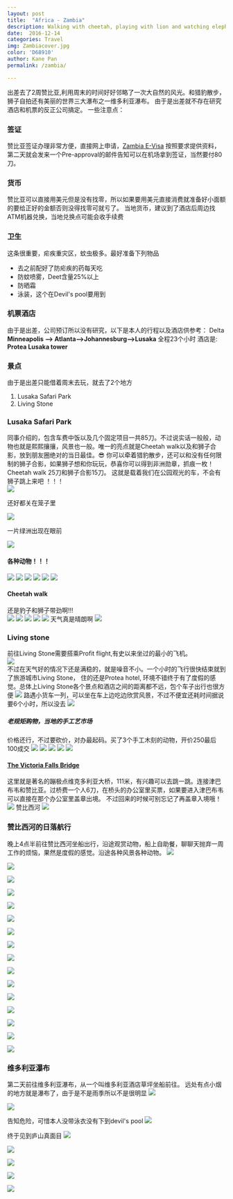 ```yaml
---
layout: post
title:  "Africa - Zambia"
description: Walking with cheetah, playing with lion and watching elephents massage? This is amazing Zambia 
date:  2016-12-14 
categories: Travel
img: Zambiacover.jpg
color: 'D68910'
author: Kane Pan
permalink: /zambia/

---
```



出差去了2周赞比亚,利用周末的时间好好邻略了一次大自然的风光。和猎豹散步，狮子自拍还有美丽的世界三大瀑布之一维多利亚瀑布。
由于是出差就不存在研究酒店和机票的反正公司搞定。 一些注意点：

### 签证 

赞比亚签证办理非常方便，直接网上申请，[Zambia E-Visa](http://evisa.zambiaimmigration.gov.zm/#/) 按照要求提供资料，第二天就会发来一个Pre-approval的邮件告知可以在机场拿到签证，当然要付80刀。

### 货币

赞比亚可以直接用美元但是没有找零，所以如果要用美元直接消费就准备好小面额的要给正好的金额否则没得找零可就亏了。
当地货币，建议到了酒店后周边找ATM机器兑换，当地兑换点可能会收手续费

### 卫生

这条很重要，疟疾重灾区，蚊虫极多。最好准备下列物品
+  去之前配好了防疟疾的药每天吃
+  防蚊喷雾，Deet含量25%以上
+  防晒霜
+  泳装，这个在Devil's pool要用到

### 机票酒店

由于是出差，公司预订所以没有研究，以下是本人的行程以及酒店供参考：
Delta **Minneapolis --> Atlanta-->Johannesburg-->Lusaka** 全程23个小时
酒店是: **Protea Lusaka tower**

### 景点

由于是出差只能借着周末去玩，就去了2个地方
1. Lusaka Safari Park
2. Living Stone

### Lusaka Safari Park
同事介绍的，包含车费中饭以及几个固定项目一共85刀。不过说实话一般般，动物也就是熙熙攘攘，风景也一般。唯一的亮点就是Cheetah walk以及和狮子合影，放到朋友圈绝对的当日最佳。:sunglasses: 你可以牵着猎豹散步，还可以和没有任何限制的狮子合影，如果狮子想和你玩玩，恭喜你可以得到非洲勋章，抓痕一枚！
Cheetah walk 25刀和狮子合影15刀。
这就是载着我们在公园观光的车，不会有狮子跳上来吧 ！！！<br>
![](http://oia60e120.bkt.clouddn.com/PHJ_1599.jpg) 

还好都关在笼子里<br>

![](http://oia60e120.bkt.clouddn.com/PHJ_1609.jpg)

一片绿洲出现在眼前

![](http://oia60e120.bkt.clouddn.com/PHJ_1640.jpg) 

#### 各种动物！！！<br>
![](http://oia60e120.bkt.clouddn.com/PHJ_1617.jpg) 
![](http://oia60e120.bkt.clouddn.com/PHJ_1637.jpg) 
![](http://oia60e120.bkt.clouddn.com/PHJ_1669.jpg)
![](http://oia60e120.bkt.clouddn.com/PHJ_1699.jpg)
![](http://oia60e120.bkt.clouddn.com/PHJ_1723.jpg)
![](http://oia60e120.bkt.clouddn.com/PHJ_1731.jpg)
#### Cheetah walk
还是豹子和狮子带劲啊!!! <br>
![](http://oia60e120.bkt.clouddn.com/PHJ_1751.jpg)
![](http://oia60e120.bkt.clouddn.com/PHJ_1793.jpg)
![](http://oia60e120.bkt.clouddn.com/PHJ_2056.jpg)
![](http://oia60e120.bkt.clouddn.com/PHJ_2057.jpg)
![](http://oia60e120.bkt.clouddn.com/PHJ_2151.jpg)
天气真是晴朗啊
![](http://oia60e120.bkt.clouddn.com/PHJ_2146.jpg)

### Living stone 
前往Living Stone需要搭乘Profit flight,有史以来坐过的最小的飞机。<br>
![](http://oia60e120.bkt.clouddn.com/flight.jpg) <br>
不过在天气好的情况下还是满稳的，就是噪音不小。一个小时的飞行很快结束就到了旅游城市Living Stone， 住的还是Protea hotel, 环境不错终于有了度假的感觉。总体上Living Stone各个景点和酒店之间的距离都不远，包个车子出行也很方便
![](http://oia60e120.bkt.clouddn.com/PHJ_2206.jpg)
路遇小货车一列，可以坐在车上边吃边欣赏风景，不过不便宜还耗时间据说要6个小时，所以没去
![](http://oia60e120.bkt.clouddn.com/PHJ_2208.jpg)

##### 老规矩购物，当地的手工艺市场

价格还行，不过要砍价，对办最起码。买了3个手工木刻的动物，开价250最后100成交
![](http://oia60e120.bkt.clouddn.com/PHJ_2214.jpg)
![](http://oia60e120.bkt.clouddn.com/PHJ_2216.jpg)
![](http://oia60e120.bkt.clouddn.com/PHJ_2217.jpg)
![](http://oia60e120.bkt.clouddn.com/PHJ_2220.jpg)
![](http://oia60e120.bkt.clouddn.com/PHJ_2224.jpg)

#### [The Victoria Falls Bridge](http://www.victoriafalls-guide.net/victoria-falls-bridge.html)

这里就是著名的蹦极点维克多利亚大桥，111米，有兴趣可以去跳一跳。连接津巴布韦和赞比亚。过桥费一个人6刀，在桥头的办公室里买票，如果要进入津巴布韦可以直接在那个办公室里盖章出境。 不过回来的时候可别忘记了再盖章入境哦！
![](http://oia60e120.bkt.clouddn.com/PHJ_2237.jpg)
赞比西河
![](http://oia60e120.bkt.clouddn.com/PHJ_2239.jpg) <br>

### 赞比西河的日落航行<br>

晚上4点半前往赞比西河坐船出行，沿途观赏动物，船上自助餐，聊聊天抛弃一周工作的烦恼，果然是度假的感觉。沿途各种风景各种动物。
![](http://oia60e120.bkt.clouddn.com/PHJ_2307.jpg)

![](http://oia60e120.bkt.clouddn.com/PHJ_2322.jpg)

![](http://oia60e120.bkt.clouddn.com/PHJ_2341.jpg)

![](http://oia60e120.bkt.clouddn.com/PHJ_2350.jpg)

![](http://oia60e120.bkt.clouddn.com/PHJ_2358.jpg)

![](http://oia60e120.bkt.clouddn.com/PHJ_2443.jpg)

![](http://oia60e120.bkt.clouddn.com/PHJ_2455.jpg)

![](http://oia60e120.bkt.clouddn.com/PHJ_2469.jpg)

![](http://oia60e120.bkt.clouddn.com/PHJ_2476.jpg)

![](http://oia60e120.bkt.clouddn.com/PHJ_2587.jpg)

![](http://oia60e120.bkt.clouddn.com/PHJ_2615.jpg)

![](http://oia60e120.bkt.clouddn.com/PHJ_2690.jpg)

![](http://oia60e120.bkt.clouddn.com/PHJ_2701.jpg)

![](http://oia60e120.bkt.clouddn.com/PHJ_2713.jpg)

![](http://oia60e120.bkt.clouddn.com/PHJ_2805.jpg)

![](http://oia60e120.bkt.clouddn.com/PHJ_2810.jpg)
###  维多利亚瀑布 <br>
第二天前往维多利亚瀑布，从一个叫维多利亚酒店草坪坐船前往。
远处有点小烟的地方就是瀑布了，由于是不是雨季所以不是很明显
![](http://oia60e120.bkt.clouddn.com/PHJ_2824.jpg)

![](http://oia60e120.bkt.clouddn.com/PHJ_2826.jpg)

告知危险，可惜本人没带泳衣没有下到devil's pool
![](http://oia60e120.bkt.clouddn.com/PHJ_2853.jpg)

终于见到庐山真面目
![](http://oia60e120.bkt.clouddn.com/PHJ_2864.jpg)

![](http://oia60e120.bkt.clouddn.com/PHJ_2868.jpg)

![](http://oia60e120.bkt.clouddn.com/PHJ_2869.jpg)

![](http://oia60e120.bkt.clouddn.com/PHJ_2872.jpg)

![](http://oia60e120.bkt.clouddn.com/PHJ_2873.jpg)


<style>
.page-container {max-width: 1100px}
</style>



